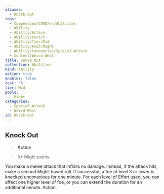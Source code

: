 ```yaml
---
aliases:
  - Knock Out
tags:
  - Compendium/CSRD/en/Abilities
  - Ability
  - Ability/Action
  - Ability/Cost/5
  - Ability/Tier/Mid
  - Ability/Pool/Might
  - Ability/Categories/Special-Attack
  - Content/Weird-West
title: Knock Out
collection: Abilities
kind: Ability
action: true
enabler: false
cost: '5'
tier: Mid
pools:
  - Might
categories:
  - Special-Attack
  - Weird-West
id: Knock-Out
---
```

## Knock Out    
>**Action**    
>5+ Might points  
    
You make a melee attack that inflicts no damage. Instead, if the attack hits, make a second Might-based roll. If successful, a foe of level 3 or lower is knocked unconscious for one minute. For each level of Effort used, you can affect one higher level of foe, or you can extend the duration for an additional minute. Action.

